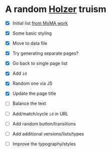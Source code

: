 # A random [Holzer](https://projects.jennyholzer.com) truism

- [x] Initial list [from MoMA work](https://www.moma.org/collection/works/63755)
- [x] Some basic styling
- [x] Move to data file
- [x] Try generating separate pages?
- [x] Go back to single page list
- [x] Add `id`
- [x] Random one via JS
- [x] Update the page title
- [ ] Balance the text
- [ ] Add/match/cycle `id` in URL
- [ ] Add random button/transitions
- [ ] Add additional versions/lists/types
- [ ] Improve the typography/styles

